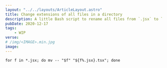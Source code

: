 ```yaml
---
layout: "../../layouts/ArticleLayout.astro"
title: Change extensions of all files in a directory
description: A little Bash script to rename all files from `.jsx` to `.tsx`
pubDate: 2020-12-17
tags:
    - WIP
verse:
# /img/<IMAGE>.min.jpg
image:
---
```


```shell
for f in *.jsx; do mv -- "$f" "${f%.jsx}.tsx"; done
```
